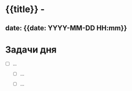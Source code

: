 # {{title}} -
date: {{date: YYYY-MM-DD HH:mm}} 
---

# Задачи дня
- [ ] ...
	- [ ] ...
	- [ ] ...


## 